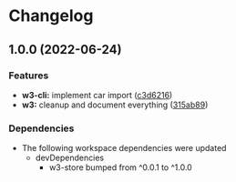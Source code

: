# Changelog

## 1.0.0 (2022-06-24)


### Features

* **w3-cli:** implement car import ([c3d6216](https://www.github.com/web3-storage/ucanto/commit/c3d621636e217b14515c5c3e69fe3719e8f6fd11))
* **w3:** cleanup and document everything ([315ab89](https://www.github.com/web3-storage/ucanto/commit/315ab89d6da958e4b9e9c2c3d79667055823ce50))



### Dependencies

* The following workspace dependencies were updated
  * devDependencies
    * w3-store bumped from ^0.0.1 to ^1.0.0
